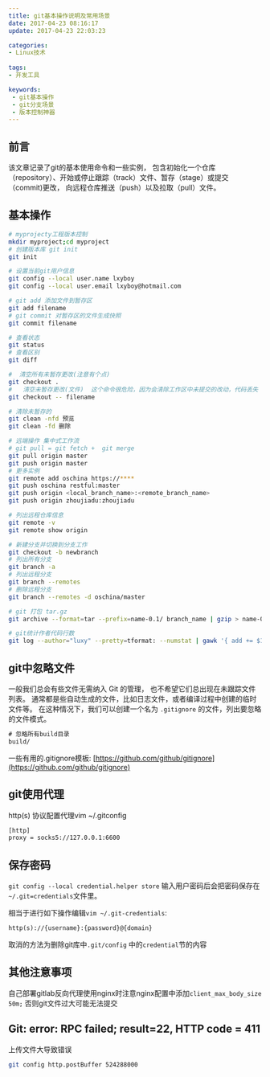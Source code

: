 ```yaml
---
title: git基本操作说明及常用场景
date: 2017-04-23 08:16:17
update: 2017-04-23 22:03:23

categories:
- Linux技术
 
tags: 
- 开发工具

keywords:
 - git基本操作
 - git分支场景
 - 版本控制神器
---
```


## 前言

该文章记录了git的基本使用命令和一些实例，
包含初始化一个仓库（repository）、开始或停止跟踪（track）文件、暂存（stage）或提交（commit)更改，
向远程仓库推送（push）以及拉取（pull）文件。

## 基本操作

```bash git基本使用
# myprojecty工程版本控制
mkdir myproject;cd myproject
# 创建版本库 git init
git init

# 设置当前git用户信息
git config --local user.name lxyboy
git config --local user.email lxyboy@hotmail.com

# git add 添加文件到暂存区
git add filename
# git commit 对暂存区的文件生成快照
git commit filename

# 查看状态
git status
# 查看区别
git diff 

#  清空所有未暂存更改(注意有个点)
git checkout .
#   清空未暂存更改(文件)  这个命令很危险，因为会清除工作区中未提交的改动，代码丢失
git checkout -- filename

# 清除未暂存的
git clean -nfd 预览
git clean -fd 删除

# 远端操作 集中式工作流
# git pull = git fetch +  git merge
git pull origin master
git push origin master
# 更多实例
git remote add oschina https://****
git push oschina restful:master
git push origin <local_branch_name>:<remote_branch_name>
git push origin zhoujiadu:zhoujiadu

# 列出远程仓库信息
git remote -v
git remote show origin

# 新建分支并切换到分支工作
git checkout -b newbranch
# 列出所有分支
git branch -a
# 列出远程分支
git branch --remotes
# 删除远程分支
git branch --remotes -d oschina/master 

# git 打包 tar.gz
git archive --format=tar --prefix=name-0.1/ branch_name | gzip > name-0.1.tar.gz

# git统计作者代码行数
git log --author="luxy" --pretty=tformat: --numstat | gawk '{ add += $1 ; subs += $2 ; loc += $1 - $2 } END { printf "Added lines: %s! Removed lines : %s Total lines: %s\n",add,subs,loc }'
```

## git中忽略文件

一般我们总会有些文件无需纳入 Git 的管理，
也不希望它们总出现在未跟踪文件列表。 
通常都是些自动生成的文件，比如日志文件，或者编译过程中创建的临时文件等。 
在这种情况下，我们可以创建一个名为 `.gitignore` 的文件，列出要忽略的文件模式。

```txt .gitignore例子
# 忽略所有build目录
build/
```

一些有用的.gitignore模板: [https://github.com/github/gitignore](https://github.com/github/gitignore)

## git使用代理

http(s) 协议配置代理vim ~/.gitconfig

```txt
[http]
proxy = socks5://127.0.0.1:6600
```

## 保存密码

`git config --local credential.helper store`
输入用户密码后会把密码保存在`~/.git=credentials`文件里。

相当于进行如下操作编辑`vim ~/.git-credentials`:

```txt .git-credentials
http(s)://{username}:{password}@{domain}
```

取消的方法为删除git库中`.git/config` 中的`credential`节的内容

## 其他注意事项
自己部署gitlab反向代理使用nginx时注意nginx配置中添加`client_max_body_size 50m;`
否则git文件过大可能无法提交

## Git: error: RPC failed; result=22, HTTP code = 411

上传文件大导致错误

```bash
git config http.postBuffer 524288000
```